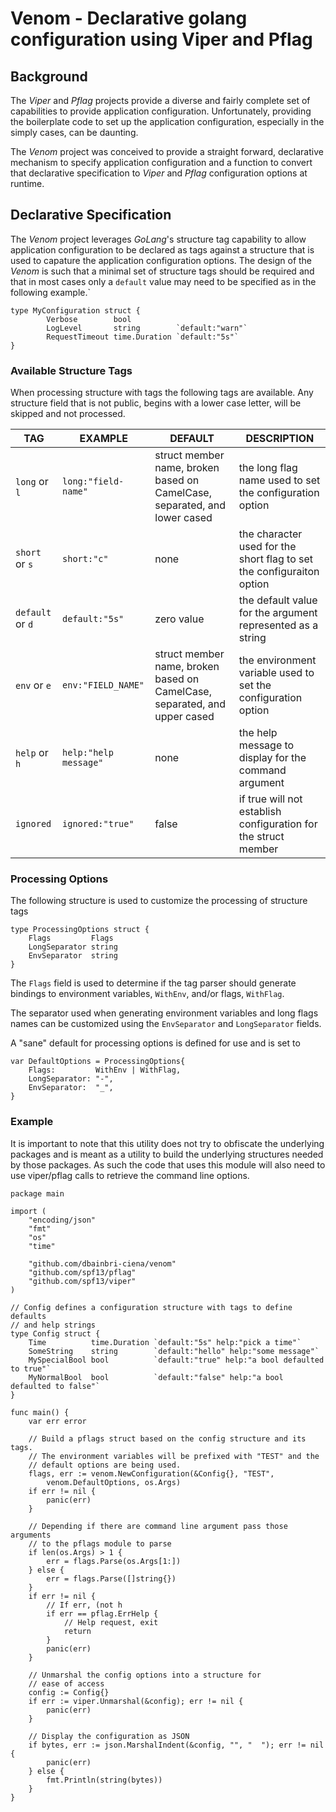 # Venom - Declarative golang configuration using Viper and Pflag

## Background
The _Viper_ and _Pflag_ projects provide a diverse and fairly complete set of
capabilities to provide application configuration. Unfortunately, providing the
boilerplate code to set up the application configuration, especially in the
simply cases, can be  daunting.

The _Venom_ project was conceived to provide a straight forward, declarative
mechanism to specify application configuration and a function to convert that
declarative specification to _Viper_ and _Pflag_ configuration options at
runtime.

## Declarative Specification
The _Venom_ project leverages _GoLang_'s structure tag capability to allow
application configuration to be declared as tags against a structure that is
used to capature the application configuration options. The design of the
_Venom_ is such that a minimal set of structure tags should be required and that
in most cases only a `default` value may need to be specified as in the
following example.`

```golang
type MyConfiguration struct {
        Verbose        bool
        LogLevel       string        `default:"warn"`
        RequestTimeout time.Duration `default:"5s"`
}
```

### Available Structure Tags
When processing structure with tags the following tags are available. Any
structure field that is not public, begins with a lower case letter, will be skipped and not processed.

| TAG | EXAMPLE | DEFAULT | DESCRIPTION |
| --- | --- | --- | --- |
| `long` or `l` | `long:"field-name"` | struct member name, broken based on CamelCase, separated, and lower cased | the long flag name used to set the configuration option |
| `short` or `s` | `short:"c"` | none | the character used for the short flag to set the configuraiton option |
| `default` or `d` | `default:"5s"` | zero value | the default value for the argument represented as a string |
| `env` or `e` | `env:"FIELD_NAME"` | struct member name, broken based on CamelCase, separated, and upper cased | the environment variable used to set the configuration option |
| `help` or `h` | `help:"help message"` | none | the help message to display for the command argument |
| `ignored` | `ignored:"true"` | false | if true will not establish configuration for the struct member |

### Processing Options
The following structure is used to customize the processing of structure tags
```golang
type ProcessingOptions struct {
    Flags         Flags
    LongSeparator string
    EnvSeparator  string
}
```

The `Flags` field is used to determine if the tag parser should generate
bindings to environment variables, `WithEnv`, and/or flags, `WithFlag`.

The separator used when generating environment variables and long flags
names can be customized using the `EnvSeparator` and `LongSeparator`
fields.

A "sane" default for processing options is defined for use and is set to
```golang
var DefaultOptions = ProcessingOptions{
    Flags:         WithEnv | WithFlag,
    LongSeparator: "-",
    EnvSeparator:  "_",
}
```

### Example
It is important to note that this utility does not try to obfiscate the
underlying packages and is meant as a utility to build the underlying
structures needed by those packages. As such the code that uses this 
module will also need to use viper/pflag calls to retrieve the command
line options.

```golang
package main

import (
	"encoding/json"
	"fmt"
	"os"
	"time"

	"github.com/dbainbri-ciena/venom"
	"github.com/spf13/pflag"
	"github.com/spf13/viper"
)

// Config defines a configuration structure with tags to define defaults
// and help strings
type Config struct {
	Time          time.Duration `default:"5s" help:"pick a time"`
	SomeString    string        `default:"hello" help:"some message"`
	MySpecialBool bool          `default:"true" help:"a bool defaulted to true"`
	MyNormalBool  bool          `default:"false" help:"a bool defaulted to false"`
}

func main() {
	var err error

	// Build a pflags struct based on the config structure and its tags.
	// The environment variables will be prefixed with "TEST" and the
	// default options are being used.
	flags, err := venom.NewConfiguration(&Config{}, "TEST",
		venom.DefaultOptions, os.Args)
	if err != nil {
		panic(err)
	}

	// Depending if there are command line argument pass those arguments
	// to the pflags module to parse
	if len(os.Args) > 1 {
		err = flags.Parse(os.Args[1:])
	} else {
		err = flags.Parse([]string{})
	}
	if err != nil {
		// If err, (not h
		if err == pflag.ErrHelp {
			// Help request, exit
			return
		}
		panic(err)
	}

	// Unmarshal the config options into a structure for
	// ease of access
	config := Config{}
	if err := viper.Unmarshal(&config); err != nil {
		panic(err)
	}

	// Display the configuration as JSON
	if bytes, err := json.MarshalIndent(&config, "", "  "); err != nil {
		panic(err)
	} else {
		fmt.Println(string(bytes))
	}
}
```
